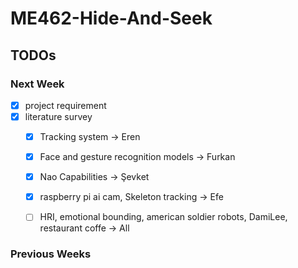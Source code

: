 # ME462-Hide-And-Seek

## TODOs

### Next Week 
- [x] project requirement
- [x] literature survey
    - [x] Tracking system -> Eren
    - [x] Face and gesture recognition models -> Furkan
    - [x] Nao Capabilities -> Şevket
    - [x] raspberry pi ai cam, Skeleton tracking -> Efe
    - [ ] HRI, emotional bounding, american soldier robots, DamiLee, restaurant coffe -> All


### Previous Weeks 

